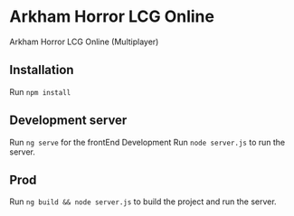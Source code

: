 # Arkham Horror LCG Online

Arkham Horror LCG Online (Multiplayer)

## Installation

Run `npm install`

## Development server

Run `ng serve` for the frontEnd Development
Run `node server.js` to run the server.

## Prod

Run `ng build && node server.js` to build the project and run the server.
